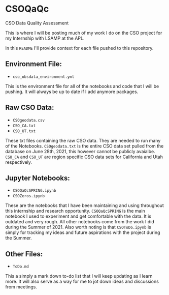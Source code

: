 # CSOQaQc
CSO Data Quality Assessment

This is where I will be posting much of my work I do on the CSO project for my Internship with LSAMP at the APL.

In this `README` I'll provide context for each file pushed to this repository.

## Environment File:
  * `cso_obsdata_environment.yml`

This is the environment file for all of the notebooks and code that I will be pushing. It will always be up to date if I add anymore packages.

## Raw CSO Data:
  * `CSOgeodata.csv`
  * `CSO_CA.txt`
  * `CSO_UT.txt`

These txt files containing the raw CSO data. They are needed to run many of the Notebooks. `CSOgeodata.txt` is the entire CSO data set pulled from the database on June 28th, 2021, this however cannot be publicly avaialbe. `CSO_CA` and `CSO_UT` are region specific CSO data sets for California and Utah respectively.

## Jupyter Notebooks:
  * `CSOQaQcSPRING.ipynb`
  * `CSOZeros.ipynb`

These are the notebooks that I have been maintaining and using throughout this internship and research opportunity. `CSOQaQcSPRING` is the main notebook I used to experiment and get comfortable with the data. It is outdated and very rough. All other notebooks come from the work I did during the Summer of 2021. Also worth noting is that `CSOToDo.ipynb` is simply for tracking my ideas and future aspirations with the project during the Summer.

## Other Files:
 * `ToDo.md`

This a simply a mark down to-do list that I will keep updating as I learn more. It will also serve as a way for me to jot down ideas and discussions from meetings.
